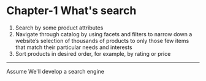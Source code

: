# Chapter-1 What's search
1.  Search by some product attributes
2.  Navigate through catalog by using facets and filters to narrow down a website’s selection of thousands of products to only those few items that match their particular needs and interests
3.  Sort products in desired order, for example, by rating or price
----------
Assume We'll develop a search engine 
<!--stackedit_data:
eyJoaXN0b3J5IjpbLTIwMzc0NjU1N119
-->